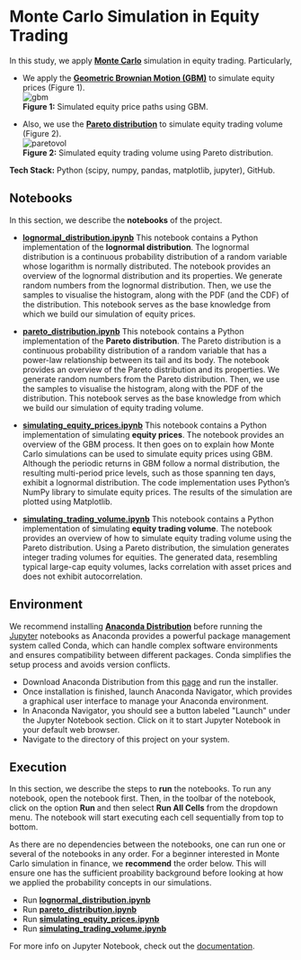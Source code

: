 # Monte Carlo Simulation in Equity Trading  
In this study, we apply [**Monte Carlo**](https://en.wikipedia.org/wiki/Monte_Carlo_method) simulation in equity trading. Particularly,  

- We apply the [**Geometric Brownian Motion (GBM)**](https://en.wikipedia.org/wiki/Geometric_Brownian_motion) to simulate equity prices (Figure 1).  
![gbm](https://github.com/nabilshadman/monte-carlo-simulation-trading/assets/13073461/330c43b3-b4fa-44ba-9338-aa553b9825fc)  
**Figure 1:**  Simulated equity price paths using GBM.  

- Also, we use the [**Pareto distribution**](https://en.wikipedia.org/wiki/Pareto_distribution) to simulate equity trading volume (Figure 2).  
![paretovol](https://github.com/nabilshadman/monte-carlo-simulation-trading/assets/13073461/6a9cfa5b-3fec-4933-af23-df0b27672be9)  
**Figure 2:** Simulated equity trading volume using Pareto distribution.   

**Tech Stack:** Python (scipy, numpy, pandas, matplotlib, jupyter), GitHub.


## Notebooks
In this section, we describe the **notebooks** of the project.  

- [**lognormal_distribution.ipynb**](https://github.com/nabilshadman/monte-carlo-simulation-equity-trading/blob/main/lognormal_distribution.ipynb)
  This notebook contains a Python implementation of the **lognormal distribution**. The lognormal distribution is a continuous probability distribution of a random variable whose logarithm is normally distributed. The notebook provides an overview of the lognormal distribution and its properties. We generate random numbers from the lognormal distribution. Then, we use the samples to visualise the histogram, along with the PDF (and the CDF) of the distribution. This notebook serves as the base knowledge from which we build our simulation of equity prices.  

- [**pareto_distribution.ipynb**](https://github.com/nabilshadman/monte-carlo-simulation-equity-trading/blob/main/pareto_distribution.ipynb)
  This notebook contains a Python implementation of the **Pareto distribution**. The Pareto distribution is a continuous probability distribution of a random variable that has a power-law relationship between its tail and its body. The notebook provides an overview of the Pareto distribution and its properties. We generate random numbers from the Pareto distribution. Then, we use the samples to visualise the histogram, along with the PDF of the distribution. This notebook serves as the base knowledge from which we build our simulation of equity trading volume.  

- [**simulating_equity_prices.ipynb**](https://github.com/nabilshadman/monte-carlo-simulation-equity-trading/blob/main/simulating_equity_prices.ipynb)
  This notebook contains a Python implementation of simulating **equity prices**. The notebook provides an overview of the GBM process. It then goes on to explain how Monte Carlo simulations can be used to simulate equity prices using GBM. Although the periodic returns in GBM follow a normal distribution, the resulting multi-period price levels, such as those spanning ten days, exhibit a lognormal distribution. The code implementation uses Python’s NumPy library to simulate equity prices. The results of the simulation are plotted using Matplotlib.  

- [**simulating_trading_volume.ipynb**](https://github.com/nabilshadman/monte-carlo-simulation-equity-trading/blob/main/simulating_trading_volume.ipynb)
  This notebook contains a Python implementation of simulating **equity trading volume**. The notebook provides an overview of how to simulate equity trading volume using the Pareto distribution. Using a Pareto distribution, the simulation generates integer trading volumes for equities. The generated data, resembling typical large-cap equity volumes, lacks correlation with asset prices and does not exhibit autocorrelation.  

## Environment
We recommend installing [**Anaconda Distribution**](https://docs.anaconda.com/free/anaconda/index.html) before running the [Jupyter](https://jupyter.org/) notebooks as Anaconda provides a powerful package management system called Conda, which can handle complex software environments and ensures compatibility between different packages. Conda simplifies the setup process and avoids version conflicts.   

- Download Anaconda Distribution from this [page](https://www.anaconda.com/download) and run the installer.  
- Once installation is finished, launch Anaconda Navigator, which provides a graphical user interface to manage your Anaconda environment.  
- In Anaconda Navigator, you should see a button labeled "Launch" under the Jupyter Notebook section. Click on it to start Jupyter Notebook in your default web browser.
- Navigate to the directory of this project on your system. 


## Execution  
In this section, we describe the steps to **run** the notebooks. To run any notebook, open the notebook first. Then, in the toolbar of the notebook, click on the option **Run** and then select **Run All Cells** from the dropdown menu. The notebook will start executing each cell sequentially from top to bottom.  

As there are no dependencies between the notebooks, one can run one or several of the notebooks in any order. For a beginner interested in Monte Carlo simulation in finance, we **recommend** the order below. This will ensure one has the sufficient proability background before looking at how we applied the probability concepts in our simulations.  


- Run [**lognormal_distribution.ipynb**](https://github.com/nabilshadman/monte-carlo-simulation-equity-trading/blob/main/lognormal_distribution.ipynb)
- Run [**pareto_distribution.ipynb**](https://github.com/nabilshadman/monte-carlo-simulation-equity-trading/blob/main/pareto_distribution.ipynb)
- Run [**simulating_equity_prices.ipynb**](https://github.com/nabilshadman/monte-carlo-simulation-equity-trading/blob/main/simulating_equity_prices.ipynb)
- Run [**simulating_trading_volume.ipynb**](https://github.com/nabilshadman/monte-carlo-simulation-equity-trading/blob/main/simulating_trading_volume.ipynb)

For more info on Jupyter Notebook, check out the [documentation](https://docs.jupyter.org/en/latest/).  
